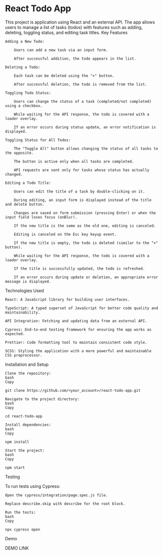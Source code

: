 # React Todo App

This project is application using React and an external API. The app allows users to manage a list of tasks (todos) with features such as adding, deleting, toggling status, and editing task titles.
Key Features

    Adding a New Todo:

        Users can add a new task via an input form.

        After successful addition, the todo appears in the list.

    Deleting a Todo:

        Each task can be deleted using the "×" button.

        After successful deletion, the todo is removed from the list.

    Toggling Todo Status:

        Users can change the status of a task (completed/not completed) using a checkbox.

        While waiting for the API response, the todo is covered with a loader overlay.

        If an error occurs during status update, an error notification is displayed.

    Toggling Status for All Todos:

        The "Toggle All" button allows changing the status of all tasks to the opposite.

        The button is active only when all tasks are completed.

        API requests are sent only for tasks whose status has actually changed.

    Editing a Todo Title:

        Users can edit the title of a task by double-clicking on it.

        During editing, an input form is displayed instead of the title and delete button.

        Changes are saved on form submission (pressing Enter) or when the input field loses focus (onBlur).

        If the new title is the same as the old one, editing is canceled.

        Editing is canceled on the Esc key keyup event.

        If the new title is empty, the todo is deleted (similar to the "×" button).

        While waiting for the API response, the todo is covered with a loader overlay.

        If the title is successfully updated, the todo is refreshed.

        If an error occurs during update or deletion, an appropriate error message is displayed.

Technologies Used

    React: A JavaScript library for building user interfaces.

    TypeScript: A typed superset of JavaScript for better code quality and maintainability.

    API Integration: Fetching and updating data from an external API.

    Cypress: End-to-end testing framework for ensuring the app works as expected.

    Prettier: Code formatting tool to maintain consistent code style.

    SCSS: Styling the application with a more powerful and maintainable CSS preprocessor.

Installation and Setup

    Clone the repository:
    bash
    Copy

    git clone https://github.com/<your_account>/react-todo-app.git

    Navigate to the project directory:
    bash
    Copy

    cd react-todo-app

    Install dependencies:
    bash
    Copy

    npm install

    Start the project:
    bash
    Copy

    npm start

Testing

To run tests using Cypress:

    Open the cypress/integration/page.spec.js file.

    Replace describe.skip with describe for the root block.

    Run the tests:
    bash
    Copy

    npx cypress open

Demo

DEMO LINK
